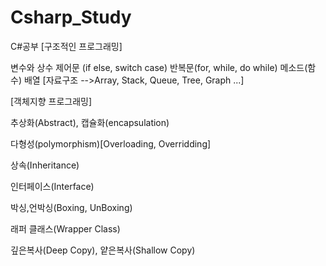 # Csharp_Study
C#공부
[구조적인 프로그래밍]

변수와 상수
제어문 (if else, switch case)
반복문(for, while, do while)
메소드(함수)
배열 [자료구조 -->Array, Stack, Queue, Tree, Graph ...]

[객체지향 프로그래밍]

추상화(Abstract), 캡슐화(encapsulation)

다형성(polymorphism)[Overloading, Overridding]

상속(Inheritance)

인터페이스(Interface)

박싱,언박싱(Boxing, UnBoxing)

래퍼 클래스(Wrapper Class)

깊은복사(Deep Copy), 얕은복사(Shallow Copy)
